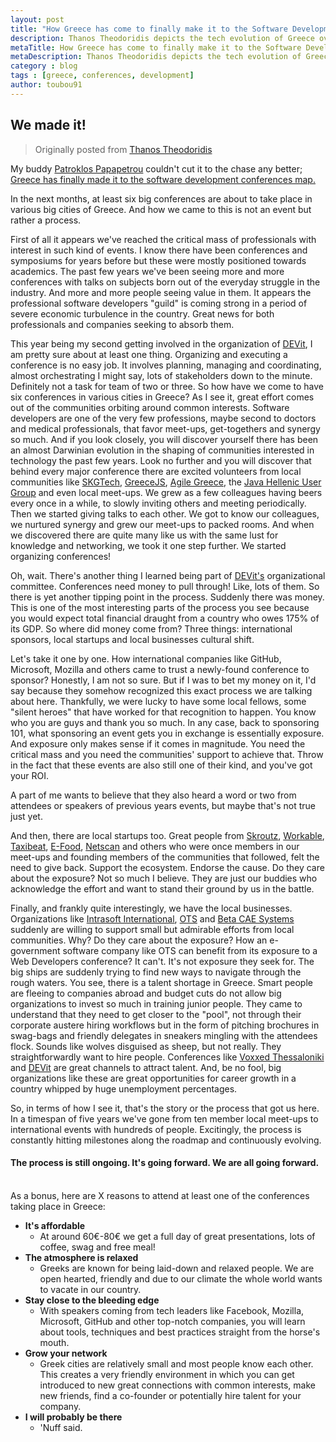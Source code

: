 ```yaml
---
layout: post
title: "How Greece has come to finally make it to the Software Development conferences map"
description: Thanos Theodoridis depicts the tech evolution of Greece over the past years, how local communities turned into international conferences, how they managed to get sponsorships from top-notch companies and top reasons to attend a conference in Greece.
metaTitle: How Greece has come to finally make it to the Software Development conferences map
metaDescription: Thanos Theodoridis depicts the tech evolution of Greece over the past years, how local communities turned into international conferences, how they managed to get sponsorships from top-notch companies and top reasons to attend a conference in Greece.
category : blog
tags : [greece, conferences, development]
author: toubou91
---
```


## We made it!

>Originally posted from [Thanos Theodoridis](http://www.attheo.do/2016/05/14/How-Greece-Came-To-Make-It-To-Software-Development-Conferences-Map/)

My buddy [Patroklos Papapetrou](http://twitter.com/@softwaregarden) couldn't cut it to the chase any better; [Greece has finally made it to the software development conferences map.](https://www.linkedin.com/pulse/greece-made-finally-software-development-conferences-patroklos)

In the next months, at least six big conferences are about to take place in various big cities of Greece. And how we came to this is not an event but rather a process.

First of all it appears we've reached the critical mass of professionals with interest in such kind of events. I know there have been conferences and symposiums for years before but these were mostly positioned towards academics. The past few years we've been seeing more and more conferences with talks on subjects born out of the everyday struggle in the industry. And more and more people seeing value in them. It appears the professional software developers "guild" is coming strong in a period of severe economic turbulence in the country. Great news for both professionals and companies seeking to absorb them.

This year being my second getting involved in the organization of [DEVit](http://devitconf.org), I am pretty sure about at least one thing. Organizing and executing a conference is no easy job. It involves planning, managing and coordinating, almost orchestrating I might say, lots of stakeholders down to the minute. Definitely not a task for team of two or three. So how have we come to have six conferences in various cities in Greece? As I see it, great effort comes out of the communities orbiting around common interests. Software developers are one of the very few professions, maybe second to doctors and medical professionals, that favor meet-ups, get-togethers and synergy so much. And if you look closely, you will discover yourself there has been an almost Darwinian evolution in the shaping of communities interested in technology the past few years. Look no further and you will discover that behind every major conference there are excited volunteers from local communities like [SKGTech](http://skgtech.io), [GreeceJS](https://greecejs.org/), [Agile Greece](http://http://agilegreece.org/), the [Java Hellenic User Group](http://www.jhug.gr/) and even local meet-ups. We grew as a few colleagues having beers every once in a while, to slowly inviting others and meeting periodically. Then we started giving talks to each other. We got to know our colleagues, we nurtured synergy and grew our meet-ups to packed rooms. And when we discovered there are quite many like us with the same lust for knowledge and networking, we took it one step further. We started organizing conferences!

Oh, wait. There's another thing I learned being part of [DEVit's](http://devitconf.org) organizational committee. Conferences need money to pull through! Like, lots of them. So there is yet another tipping point in the process. Suddenly there was money. This is one of the most interesting parts of the process you see because you would expect total financial draught from a country who owes 175% of its GDP. So where did money come from? Three things: international sponsors, local startups and local businesses cultural shift.

Let's take it one by one. How international companies like GitHub, Microsoft, Mozilla and others came to trust a newly-found conference to sponsor? Honestly, I am not so sure. But if I was to bet my money on it, I'd say because they somehow recognized this exact process we are talking about here. Thankfully, we were lucky to have some local fellows, some "silent heroes" that have worked for that recognition to happen. You know who you are guys and thank you so much. In any case, back to sponsoring 101, what sponsoring an event gets you in exchange is essentially exposure. And exposure only makes sense if it comes in magnitude. You need the critical mass and you need the communities' support to achieve that. Throw in the fact that these events are also still one of their kind, and you've got your ROI.

A part of me wants to believe that they also heard a word or two from attendees or speakers of previous years events, but maybe that's not true just yet.

And then, there are local startups too. Great people from [Skroutz](http://www.skroutz.gr), [Workable](http://www.workable.com), [Taxibeat](http://www.taxibeat.com), [E-Food](http://www.e-food.gr), [Netscan](http://netscan.co) and others who were once members in our meet-ups and founding members of the communities that followed, felt the need to give back. Support the ecosystem. Endorse the cause. Do they care about the exposure? Not so much I believe. They are just our buddies who acknowledge the effort and want to stand their ground by us in the battle.

Finally, and frankly quite interestingly, we have the local businesses. Organizations like [Intrasoft International](http://www.intrasoft-intl.com/), [OTS](http://ots.gr/) and [Beta CAE Systems](http://www.beta-cae.com/) suddenly are willing to support small but admirable efforts from local communities. Why? Do they care about the exposure? How an e-government software company like OTS can benefit from its exposure to a Web Developers conference? It can't. It's not exposure they seek for. The big ships are suddenly trying to find new ways to navigate through the rough waters. You see, there is a talent shortage in Greece. Smart people are fleeing to companies abroad and budget cuts do not allow big organizations to invest so much in training junior people. They came to understand that they need to get closer to the "pool", not through their corporate austere hiring workflows but in the form of pitching brochures in swag-bags and friendly delegates in sneakers mingling with the attendees flock. Sounds like wolves disguised as sheep, but not really. They straightforwardly want to hire people. Conferences like [Voxxed Thessaloniki](https://voxxeddays.com/thessaloniki/) and [DEVit](http://devitconf.org) are great channels to attract talent. And, be no fool, big organizations like these are great opportunities for career growth in a country whipped by huge unemployment percentages.

So, in terms of how I see it, that's the story or the process that got us here. In a timespan of five years we've gone from ten member local meet-ups to international events with hundreds of people. Excitingly, the process is constantly hitting milestones along the roadmap and continuously evolving.

#### The process is still ongoing. It's going forward. We are all going forward.
<br>
As a bonus, here are X reasons to attend at least one of the conferences taking place in Greece:

- **It's affordable**
    - At around 60€-80€ we get a full day of great presentations, lots of coffee, swag and free meal!
- **The atmosphere is relaxed**
    - Greeks are known for being laid-down and relaxed people. We are open hearted, friendly and due to our climate the whole world wants to vacate in our country.
- **Stay close to the bleeding edge**
    - With speakers coming from tech leaders like Facebook, Mozilla, Microsoft, GitHub and other top-notch companies, you will learn about tools, techniques and best practices straight from the horse's mouth.
- **Grow your network**
    - Greek cities are relatively small and most people know each other. This creates a very friendly environment in which you can get introduced to new great connections with common interests, make new friends, find a co-founder or potentially hire talent for your company.
- **I will probably be there**
    - 'Nuff said.
